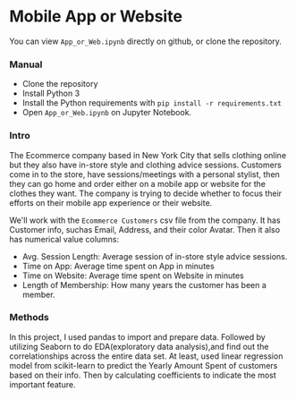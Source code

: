 # Mobile App or Website

You can view `App_or_Web.ipynb` directly on github, or clone the repository.
### Manual 
* Clone the repository
* Install Python 3 
* Install the Python requirements with `pip install -r requirements.txt`
* Open `App_or_Web.ipynb` on Jupyter Notebook.

### Intro
The Ecommerce company based in New York City that sells clothing online but they also have in-store style and clothing advice sessions. Customers come in to the store, have sessions/meetings with a personal stylist, then they can go home and order either on a mobile app or website for the clothes they want.
The company is trying to decide whether to focus their efforts on their mobile app experience or their website.

We'll work with the `Ecommerce Customers` csv file from the company. It has Customer info, suchas Email, Address, and their color Avatar. Then it also has numerical value columns:
* Avg. Session Length: Average session of in-store style advice sessions.
* Time on App: Average time spent on App in minutes
* Time on Website: Average time spent on Website in minutes
* Length of Membership: How many years the customer has been a member. 


### Methods
In this project, I used pandas to import and prepare data. Followed by utilizing Seaborn to do EDA(exploratory data analysis),and find out the correlationships across the entire data set. At least, used linear regression model from scikit-learn
to predict the Yearly Amount Spent of customers based on their info. Then by calculating coefficients to indicate the most important feature.

